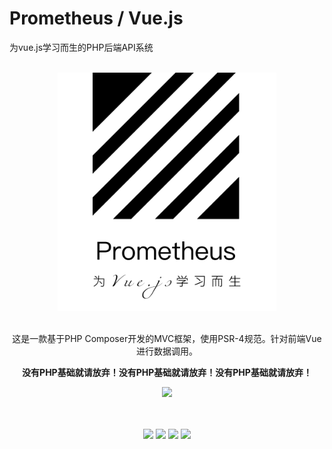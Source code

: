 
# Prometheus / Vue.js
为vue.js学习而生的PHP后端API系统
<br><br>
<div align=center>
<img src="https://github.com/Tokyo-Lei/prometheus-vue.js/blob/main/logo.png" width="350">
</div>
<br>
  <div align=center>
<p>这是一款基于PHP Composer开发的MVC框架，使用PSR-4规范。针对前端Vue进行数据调用。</p>

<p><b>没有PHP基础就请放弃！没有PHP基础就请放弃！没有PHP基础就请放弃！</b></p>
<img src="https://img.shields.io/badge/No%20PHP%20foundation,%20please%20do%20not%20use%EF%BC%81-E4405F?style=for-the-badge&logo=&logoColor=white"》
</div>

<br><br>
 <img src="https://img.shields.io/badge/php-8.1-blue">
 <img src="https://img.shields.io/badge/nginx-1.23.x-red">
 <img src="https://img.shields.io/badge/Composer-2.5.X-orange">
  <img src="https://img.shields.io/badge/Mysql-5.6%20%2B-yellow">
  
 <br><br>
---
